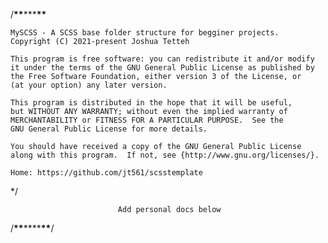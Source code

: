 /******************\*\*******************\*\*\*******************\*\*******************

    MySCSS - A SCSS base folder structure for begginer projects.
    Copyright (C) 2021-present Joshua Tetteh

    This program is free software: you can redistribute it and/or modify
    it under the terms of the GNU General Public License as published by
    the Free Software Foundation, either version 3 of the License, or
    (at your option) any later version.

    This program is distributed in the hope that it will be useful,
    but WITHOUT ANY WARRANTY; without even the implied warranty of
    MERCHANTABILITY or FITNESS FOR A PARTICULAR PURPOSE.  See the
    GNU General Public License for more details.

    You should have received a copy of the GNU General Public License
    along with this program.  If not, see {http://www.gnu.org/licenses/}.

    Home: https://github.com/jt561/scsstemplate

\*/

                            Add personal docs below

/******************\*\*******************\*\*\*\*******************\*\*******************/
